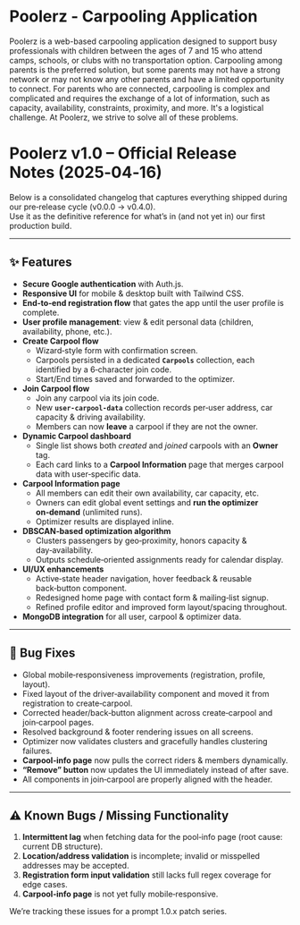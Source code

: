 # Poolerz - Carpooling Application
Poolerz is a web-based carpooling application designed to support busy professionals with children between the ages of 7 and 15 who attend camps, schools, or clubs with no transportation option. Carpooling among parents is the preferred solution, but some parents may not have a strong network or may not know any other parents and have a limited opportunity to connect. For parents who are connected, carpooling is complex and complicated and requires the exchange of a lot of information, such as capacity, availability, constraints, proximity, and more. It's a logistical challenge. At Poolerz, we strive to solve all of these problems.

# Poolerz v1.0 – Official Release Notes (2025‑04‑16)

Below is a consolidated changelog that captures everything shipped during our pre‑release cycle (v0.0.0 → v0.4.0).  
Use it as the definitive reference for what’s in (and not yet in) our first production build.

---

## ✨ Features

- **Secure Google authentication** with Auth.js.  
- **Responsive UI** for mobile & desktop built with Tailwind CSS.  
- **End‑to‑end registration flow** that gates the app until the user profile is complete.  
- **User profile management**: view & edit personal data (children, availability, phone, etc.).  
- **Create Carpool flow**  
  - Wizard‑style form with confirmation screen.  
  - Carpools persisted in a dedicated **`Carpools`** collection, each identified by a 6‑character join code.  
  - Start/End times saved and forwarded to the optimizer.  
- **Join Carpool flow**  
  - Join any carpool via its join code.  
  - New **`user‑carpool‑data`** collection records per‑user address, car capacity & driving availability.  
  - Members can now **leave** a carpool if they are not the owner.  
- **Dynamic Carpool dashboard**  
  - Single list shows both *created* and *joined* carpools with an **Owner** tag.  
  - Each card links to a **Carpool Information** page that merges carpool data with user‑specific data.  
- **Carpool Information page**  
  - All members can edit their own availability, car capacity, etc.  
  - Owners can edit global event settings and **run the optimizer on‑demand** (unlimited runs).  
  - Optimizer results are displayed inline.  
- **DBSCAN‑based optimization algorithm**  
  - Clusters passengers by geo‑proximity, honors capacity & day‑availability.  
  - Outputs schedule‑oriented assignments ready for calendar display.  
- **UI/UX enhancements**  
  - Active‑state header navigation, hover feedback & reusable back‑button component.  
  - Redesigned home page with contact form & mailing‑list signup.  
  - Refined profile editor and improved form layout/spacing throughout.  
- **MongoDB integration** for all user, carpool & optimizer data.  

---

## 🐞 Bug Fixes

- Global mobile‑responsiveness improvements (registration, profile, layout).  
- Fixed layout of the driver‑availability component and moved it from registration to create‑carpool.  
- Corrected header/back‑button alignment across create‑carpool and join‑carpool pages.  
- Resolved background & footer rendering issues on all screens.  
- Optimizer now validates clusters and gracefully handles clustering failures.  
- **Carpool‑info page** now pulls the correct riders & members dynamically.  
- **“Remove” button** now updates the UI immediately instead of after save.  
- All components in join‑carpool are properly aligned with the header.  

---

## ⚠️ Known Bugs / Missing Functionality

1. **Intermittent lag** when fetching data for the pool‑info page (root cause: current DB structure).  
2. **Location/address validation** is incomplete; invalid or misspelled addresses may be accepted.  
3. **Registration form input validation** still lacks full regex coverage for edge cases.  
4. **Carpool‑info page** is not yet fully mobile‑responsive.  

We’re tracking these issues for a prompt 1.0.x patch series.
